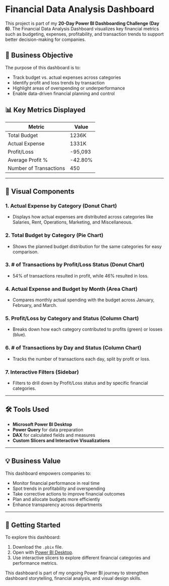 # Financial Data Analysis Dashboard

This project is part of my **20-Day Power BI Dashboarding Challenge (Day 6)**. The Financial Data Analysis Dashboard visualizes key financial metrics such as budgeting, expenses, profitability, and transaction trends to support better decision-making for companies.

## 💼 Business Objective

The purpose of this dashboard is to:
- Track budget vs. actual expenses across categories
- Identify profit and loss trends by transaction
- Highlight areas of overspending or underperformance
- Enable data-driven financial planning and control

## 📊 Key Metrics Displayed

| Metric                  | Value   |
|--------------------------|---------|
| Total Budget             | 1236K   |
| Actual Expense           | 1331K   |
| Profit/Loss              | -95,093 |
| Average Profit %         | -42.80% |
| Number of Transactions   | 450     |

---

## 🧩 Visual Components

### 1. **Actual Expense by Category (Donut Chart)**
- Displays how actual expenses are distributed across categories like Salaries, Rent, Operations, Marketing, and Miscellaneous.

### 2. **Total Budget by Category (Pie Chart)**
- Shows the planned budget distribution for the same categories for easy comparison.

### 3. **# of Transactions by Profit/Loss Status (Donut Chart)**
- 54% of transactions resulted in profit, while 46% resulted in loss.

### 4. **Actual Expense and Budget by Month (Area Chart)**
- Compares monthly actual spending with the budget across January, February, and March.

### 5. **Profit/Loss by Category and Status (Column Chart)**
- Breaks down how each category contributed to profits (green) or losses (blue).

### 6. **# of Transactions by Day and Status (Column Chart)**
- Tracks the number of transactions each day, split by profit or loss.

### 7. **Interactive Filters (Sidebar)**
- Filters to drill down by Profit/Loss status and by specific financial categories.

---

## 🛠 Tools Used

- **Microsoft Power BI Desktop**
- **Power Query** for data preparation
- **DAX** for calculated fields and measures
- **Custom Slicers and Interactive Visualizations**

---

## 💡 Business Value

This dashboard empowers companies to:
- Monitor financial performance in real time
- Spot trends in profitability and overspending
- Take corrective actions to improve financial outcomes
- Plan and allocate budgets more efficiently
- Enhance transparency across departments

---

## 🚀 Getting Started

To explore this dashboard:
1. Download the `.pbix` file.
2. Open with [Power BI Desktop](https://powerbi.microsoft.com/desktop/).
3. Use interactive slicers to explore different financial categories and performance metrics.

This dashboard is part of my ongoing Power BI journey to strengthen dashboard storytelling, financial analysis, and visual design skills.

